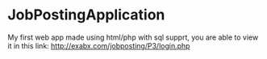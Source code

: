# JobPostingApplication
My first web app made using html/php with sql supprt, you are able to view it in this link: 
http://exabx.com/jobposting/P3/login.php
